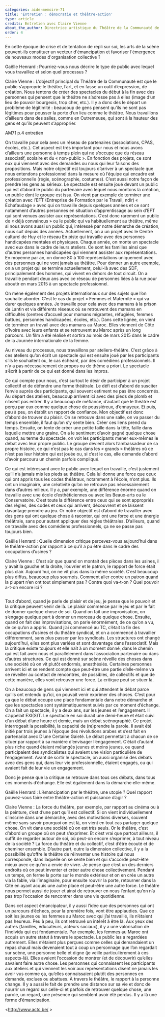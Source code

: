 ```yaml
---
categories: aide-memoire-71
title: 'Entretien : démocratie et théâtre-action'
type: article
credits: Entretien avec Claire Vienne
about_the_author: Directrice artistique du Théâtre de la Communauté de Seraing
order: 4
---
```

En cette époque de crise et de tentation de repli sur soi, les arts de la scène peuvent-ils constituer un vecteur d'émancipation et favoriser l'émergence de nouveaux modes d'organisation collective ?

Gaëlle Henrard : Pourriez-vous nous décrire le type de public avec lequel vous travaillez et selon quel processus ?

Claire Vienne : L’objectif principal du Théâtre de la Communauté est que le public s’approprie le théâtre, l’art, et en fasse un outil d’expression, de création. Nous tentons de créer des spectacles du début à la fin avec des personnes qui pensent que le théâtre ne s’adresse pas à elles (image d’un lieu de pouvoir bourgeois, trop cher, etc.). Il y a donc dès le départ un problème de légitimité : beaucoup de gens pensent qu’ils ne sont pas légitimes pour pousser la porte d’un lieu comme le théâtre. Nous travaillons d’ailleurs dans des salles, comme en Outremeuse, qui sont à la hauteur des gens et qu’ils peuvent s’approprier.

AM71 p.4 entretien

On travaille pour cela avec un réseau de partenaires (associations, CPAS, écoles, etc.). Cet aspect est très important pour nous et nous avons d’ailleurs une personne à temps plein qui ne s’occupe que du réseau associatif, scolaire et du « non-public ». En fonction des projets, ce sont eux qui viennent avec des demandes ou nous qui leur faisons des propositions. Mais notre objectif est toujours d’arriver à un spectacle que nous entendons professionnel dans la mesure où l’équipe qui encadre est professionnelle (régie, scénographie, costumes). C’est aussi notre façon de prendre les gens au sérieux. Le spectacle est ensuite joué devant un public qui est d’abord le public du partenaire avec lequel nous montons la création, un public dont le groupe est issu. On vient par exemple de terminer une création avec l’EFT (Entreprise de Formation par le Travail, ndlr) « Échafaudage » avec qui on travaille depuis quelques années et ce sont notamment d’autres personnes en situation d’apprentissage au sein d’EFT qui sont venues assister aux représentations. C’est donc rarement un public de « déjà convaincus » ou le public qui va habituellement au théâtre, même si nous avons aussi un public qui, intéressé par notre démarche de création, nous suit depuis des années. Actuellement, on a un projet avec le Centre culturel de Huy et le réseau En piste qui travaille avec des personnes handicapées mentales et physiques. Chaque année, on monte un spectacle avec eux dans le cadre de leurs ateliers. Ce sont les familles ainsi que d’autres personnes handicapées qui viennent assister aux représentations. En moyenne par an, on donne 80 à 100 représentations uniquement avec des personnes qui ne vont jamais au théâtre. Pour donner un autre exemple, on a un projet qui se termine actuellement, celui-là avec des SDF, principalement des hommes, qui vivent en dehors de tout circuit. On a travaillé pendant deux ans avec ce réseau de personnes liées à la rue pour aboutir en mars 2015 à un spectacle professionnel.

On mène également des projets internationaux sur des sujets que l’on souhaite aborder. C’est le cas du projet « Femmes et Maternité » qui va durer quelques années. Je travaille pour cela avec des mamans à la prison de Lantin et via différents réseaux où se retrouvent des mamans en difficultés (centres d’accueil pour mamans migrantes, réfugiées, femmes battues, personnes handicapées, écoles, etc.). Dans cette lignée, on vient de terminer un travail avec des mamans au Maroc. Elles viennent de Côte d’Ivoire avec leurs enfants et se retrouvent au Maroc après un long parcours. Un film a été réalisé et sortira au mois de mars 2015 dans le cadre de la Journée internationale de la femme.

Au niveau du processus, nous travaillons par ateliers-théâtre. C’est grâce à ces ateliers qu’on écrit un spectacle qui est ensuite joué par les participants s’ils le souhaitent ou, le cas échéant, par des comédiens professionnels. Il n’y a pas nécessairement de propos ou de thème a priori. Le spectacle s’écrit à partir de ce qui est donné dans les impros.

Ce qui compte pour nous, c’est surtout le désir de participer à un projet collectif et de défendre une forme théâtrale. Le défi est d’abord de susciter l’envie auprès des participants, qui souvent estiment ne pas être concernés. Au départ des ateliers, beaucoup arrivent ici avec des pieds de plomb et n’osent pas entrer. Il y a beaucoup de méfiance, d’autant que le théâtre est perçu par eux comme quelque chose de poussiéreux, d’ennuyeux. Et puis, peu à peu, on établit un rapport de confiance. Mon objectif est donc d’abord de trouver du plaisir. On se retrouve dans une salle, on va passer du temps ensemble, il faut qu’on s’y sente bien. Créer ces liens prend du temps. Ensuite, on tente de créer une petite faille dans la tête, faille dans laquelle mettre une graine. On a le sentiment d’avoir gagné quelque chose quand, au terme du spectacle, on voit les participants mener eux-mêmes le débat avec leur propre public. Le groupe devient alors l’ambassadeur de sa propre histoire, ce qui n’est pas le cas dans les « grands » théâtres où ce n’est pas leur histoire qui est jouée ou, si c’est le cas, elle demande d’abord d’avoir parcouru un chemin parfois compliqué.

Ce qui est intéressant avec le public avec lequel on travaille, c’est justement qu’il n’a jamais mis les pieds au théâtre. Cela lui donne une force que ceux qui ont appris tous les codes théâtraux, notamment à l’école, n’ont plus. Ils ont un imaginaire, une créativité qu’on ne retrouve pas nécessairement dans d’autres milieux. Il y a, par exemple, une différence énorme quand on travaille avec une école d’esthéticiennes ou avec les Beaux-arts ou le Conservatoire. C’est toute la différence entre ceux qui se sont appropriés des règles, des codes et ceux qui arrivent, découvrent et se laissent davantage prendre au jeu. Or notre objectif est d’abord de travailler avec des gens qui ont quelque chose à raconter, qui ont une force et une énergie théâtrale, sans pour autant appliquer des règles théâtrales. D’ailleurs, quand on travaille avec des comédiens professionnels, ça ne se passe pas toujours bien.

Gaëlle Henrard : Quelle dimension critique percevez-vous aujourd’hui dans le théâtre-action par rapport à ce qu’il a pu être dans le cadre des occupations d’usines ?

Claire Vienne : C’est sûr que quand on montait des pièces dans les usines, il y avait la gauche et la droite, l’ouvrier et le patron, le rapport de force était plus clair. Aujourd’hui, on ne vit plus dans la même société. C’est beaucoup plus diffus, beaucoup plus sournois. Comment aller contre un patron quand la plupart n’en ont tout simplement pas ? Contre quoi va-t-on ? Quel pouvoir a-t-on encore ici ?

![]()

Tout d’abord, quand je parle de plaisir et de jeu, je pense que le pouvoir et la critique peuvent venir de là. Le plaisir commence par le jeu et par le fait de donner quelque chose de soi. Quand on fait une improvisation, on s’engage quelque part à donner un morceau de quelque chose. Ensuite, quand on fait des improvisations, on parle énormément, de ce qu’on a vu, de ce qu’on a appris. Quand j’ai commencé au TC, c’était la fin des occupations d’usines et du théâtre syndical, et on a commencé à travailler différemment, sans plus passer par les syndicats. Les structures ont changé aujourd’hui, elles sont plus variées et sont davantage dans l’associatif. Mais la critique existe toujours et elle naît à un moment donné, dans le chemin qui est fait avec nous et parallèlement dans l’association partenaire ou dans d’autres structures. Ce qui est donné sur scène réveille des choses dans une société où on vit plutôt endormis, anesthésiés. Certaines personnes arrivent ici et se rendent compte que peut-être une partie d’elle-même va se réveiller au contact de rencontres, de possibles, de collectifs et que de cette manière, elles vont retrouver une force. La critique peut se situer là.

On a beaucoup de gens qui viennent ici et qui attendent le débat parce qu’ils ont entendu qu’ici, on pouvait venir exprimer des choses. C’est pour ça que le débat occupe une place fondamentale dans notre démarche et que les spectacles sont systématiquement suivis par ce moment d’échange. On a fait un spectacle, il y a deux ans, sur les jeunes et l’engagement. Il s’appelait EXI(S)T. Le spectacle en soi durait une demi-heure et était suivi d’un débat d’une heure et demie, mais un débat scénographié. Ce projet interrogeait la possibilité, la capacité de (re)prendre la parole. Il avait été initié par trois jeunes à l’époque des révolutions arabes et s’est fait en partenariat avec D’une Certaine Gaieté. Le débat permettait à chacun de se situer par rapport à sa manière d’envisager l’engagement. C’était d’autant plus riche quand étaient mélangés jeunes et moins jeunes, ou quand participaient des syndicalistes qui avaient une vision particulière de l’engagement. Avant de sortir le spectacle, on aussi organisé des débats avec des gens qui, dans leur vie professionnelle, étaient engagés, ou qui avaient fait de leur vie un engagement.

Donc je pense que la critique se retrouve dans tous ces débats, dans tous ces moments d’échange. Elle est également dans la démarche elle-même.

Gaëlle Henrard : L’émancipation par le théâtre, une utopie ? Quel rapport pouvez-vous faire entre théâtre-action et puissance d’agir ?

Claire Vienne : La force du théâtre, par exemple, par rapport au cinéma ou à la peinture, c’est d’une part qu’il est collectif. Si on vient individuellement s’inscrire dans une démarche, avec des motivations diverses, souvent même sans savoir pourquoi on est là, on vient en tout cas partager quelque chose. On vit dans une société où on est très seuls. Or le théâtre, c’est d’abord un groupe où on peut s’exprimer. Et c’est vrai que partout ailleurs, il suffit de regarder autour de soi, où peut-on encore s’exprimer, à tout niveau de la société ? La force du théâtre et du collectif, c’est d’être écouté et de cheminer ensemble. D’autre part, outre la dimension collective, il y a la possibilité qu’offre le théâtre de réinventer une histoire qui nous corresponde, dans laquelle on se sente bien et qui s’accorde peut-être mieux avec ce qu’on a envie de vivre. Je pense que c’est un des derniers endroits où on peut inventer et créer autre chose collectivement. Pendant un temps, on ferme la porte sur le monde extérieur et on en crée un autre via la fable, via l’imaginaire, pour ensuite rouvrir la porte, retourner dans la Cité en ayant acquis une autre place et peut-être une autre force. Le théâtre nous permet aussi de jouer et ainsi de retrouver en nous l’enfant qu’on n’a pas trop l’occasion de rencontrer dans une vie quotidienne.

Dans cet aspect émancipateur, il y aussi l’idée que des personnes qui ont un parcours d’échecs, pour la première fois, vont être applaudies. Que ce soit les jeunes ou les femmes au Maroc avec qui j’ai travaillé, ils n’étaient pas heureux. Peu à peu, ils ont retrouvé un intérêt à être là. Aux yeux des autres (familles, éducateurs, acteurs sociaux), il y a une valorisation de l’individu qui est fondamentale. Par exemple, les femmes au Maroc ont acquis un autre statut à travers le spectacle. Le public les a regardées autrement. Elles n’étaient plus perçues comme celles qui demandaient un repas chaud mais devenaient tout à coup un personnage que l’on regardait sur scène, une personne belle et digne (je veille particulièrement à ces aspects-là). Elles avaient l’occasion de montrer (et de découvrir) qu’elles savaient faire autre chose. Les personnes qui connaissent les participants aux ateliers et qui viennent les voir aux représentations disent ne jamais les avoir vus comme ça, qu’elles connaissaient plutôt des personnes en demande, exclues ou abattues. À travers le théâtre, le rapport à la personne change. Il y a aussi le fait de prendre une distance sur sa vie et donc de nourrir un regard sur celle-ci et parfois de retrouver quelque chose, une parole, un regard, une présence qui semblent avoir été perdus. Il y a là une forme d’émancipation.

<http://www.actc.be/ >
